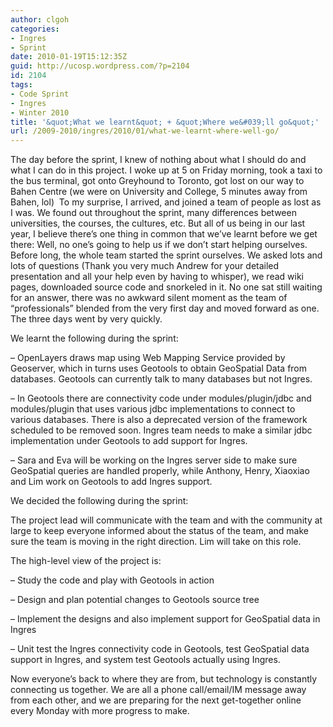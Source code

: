 ```yaml
---
author: clgoh
categories:
- Ingres
- Sprint
date: 2010-01-19T15:12:35Z
guid: http://ucosp.wordpress.com/?p=2104
id: 2104
tags:
- Code Sprint
- Ingres
- Winter 2010
title: '&quot;What we learnt&quot; + &quot;Where we&#039;ll go&quot;'
url: /2009-2010/ingres/2010/01/what-we-learnt-where-well-go/
---
```


The day before the sprint, I knew of nothing about what I should do and what I can do in this project. I woke up at 5 on Friday morning, took a taxi to the bus terminal, got onto Greyhound to Toronto, got lost on our way to Bahen Centre (we were on University and College, 5 minutes away from Bahen, lol)  To my surprise, I arrived, and joined a team of people as lost as I was. We found out throughout the sprint, many differences between universities, the courses, the cultures, etc. But all of us being in our last year, I believe there&#8217;s one thing in common that we&#8217;ve learnt before we get there: Well, no one&#8217;s going to help us if we don&#8217;t start helping ourselves. Before long, the whole team started the sprint ourselves. We asked lots and lots of questions (Thank you very much Andrew for your detailed presentation and all your help even by having to whisper), we read wiki pages, downloaded source code and snorkeled in it. No one sat still waiting for an answer, there was no awkward silent moment as the team of &#8220;professionals&#8221; blended from the very first day and moved forward as one. The three days went by very quickly.

We learnt the following during the sprint:

&#8211; OpenLayers draws map using Web Mapping Service provided by Geoserver, which in turns uses Geotools to obtain GeoSpatial Data from databases. Geotools can currently talk to many databases but not Ingres.

&#8211; In Geotools there are connectivity code under modules/plugin/jdbc and modules/plugin that uses various jdbc implementations to connect to various databases. There is also a deprecated version of the framework scheduled to be removed soon. Ingres team needs to make a similar jdbc implementation under Geotools to add support for Ingres.

&#8211; Sara and Eva will be working on the Ingres server side to make sure GeoSpatial queries are handled properly, while Anthony, Henry, Xiaoxiao and Lim work on Geotools to add Ingres support.

We decided the following during the sprint:

The project lead will communicate with the team and with the community at large to keep everyone informed about the status of the team, and make sure the team is moving in the right direction. Lim will take on this role.

The high-level view of the project is:

&#8211; Study the code and play with Geotools in action

&#8211; Design and plan potential changes to Geotools source tree

&#8211; Implement the designs and also implement support for GeoSpatial data in Ingres

&#8211; Unit test the Ingres connectivity code in Geotools, test GeoSpatial data support in Ingres, and system test Geotools actually using Ingres.

Now everyone&#8217;s back to where they are from, but technology is constantly connecting us together. We are all a phone call/email/IM message away from each other, and we are preparing for the next get-together online every Monday with more progress to make.